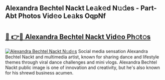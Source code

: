 ## Alexandra Bechtel Nackt Le𝚊k𝚎d N𝚞𝚍es - Part-Abt Photos Vid𝚎o Le𝚊ks OqpNf

# <h2><a href="http://fb8dn3.evod.top/?m=Alexandra+Bechtel+Nackt">🔗 👉🔴 Alexandra Bechtel Nackt Vid𝚎o Ph𝚘t𝚘s</a></h2>

[![Alexandra Bechtel Nackt N𝚞d𝚎s](https://i.imgur.com/8V9OHl7.gif)](http://fb8dn3.evod.top/?m=Alexandra+Bechtel+Nackt)
Social media sensation Alexandra Bechtel Nackt and multimedia artist, known for sharing dance and lifestyle themes through viral dance challenges and mini vlogs. Alexandra Bechtel Nackt public image is one of innovation and creativity, but he's also known for his shrewd business acumen. 
